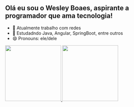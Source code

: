 ## Olá eu sou o Wesley Boaes, aspirante a programador que ama tecnologia!
<!--
**wesleyboaes/wesleyboaes** is a ✨ _special_ ✨ repository because its `README.md` (this file) appears on your GitHub profile.

Here are some ideas to get you started:
-->

- 🔭 Atualmente trabalho com redes
- 🌱 Estudadndo Java, Angular, SpringBoot, entre outros
- 😄 Pronouns: ele/dele
<div>
  <a href="https://github.com/wesleyboaes">
  <img height="180em" src="https://github-readme-stats.vercel.app/api?username=wesleyboaes&show_icons=true&theme=dracula&include_all_commits=true&count_private=true"/>
  <img height="180em" src="https://github-readme-stats.vercel.app/api/top-langs/?username=wesleyboaes&layout=compact&langs_count=7&theme=dracula"/>
</div>
